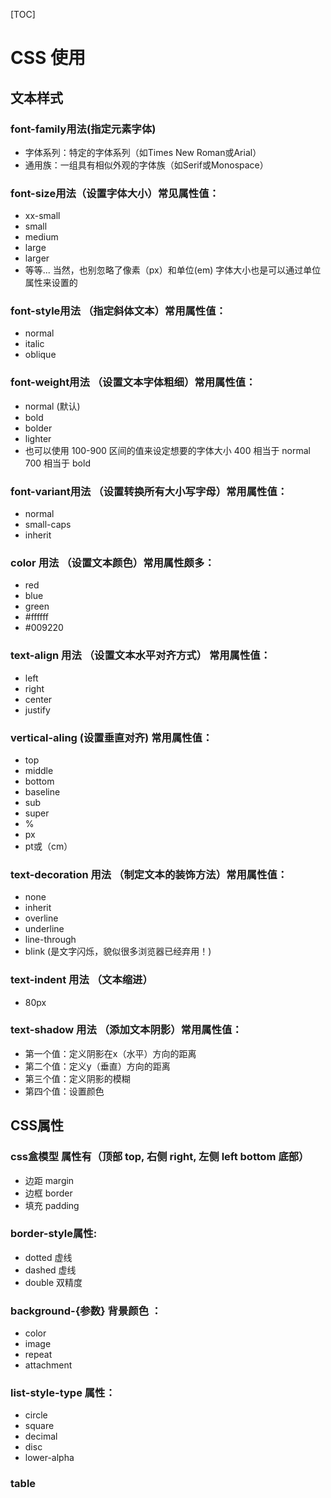[TOC]

# CSS 使用

## 文本样式

### font-family用法(指定元素字体)
* 字体系列：特定的字体系列（如Times New Roman或Arial）
* 通用族：一组具有相似外观的字体族（如Serif或Monospace）

### font-size用法（设置字体大小）常见属性值：
* xx-small
* small
* medium
* large
* larger
* 等等...  当然，也别忽略了像素（px）和单位(em) 字体大小也是可以通过单位属性来设置的

### font-style用法 （指定斜体文本）常用属性值：

* normal
* italic
* oblique

### font-weight用法 （设置文本字体粗细）常用属性值：

* normal (默认)
* bold
* bolder
* lighter
* 也可以使用 100-900 区间的值来设定想要的字体大小 400 相当于 normal 700 相当于 bold 

### font-variant用法 （设置转换所有大小写字母）常用属性值：

* normal
* small-caps
* inherit 

### color 用法 （设置文本颜色）常用属性颇多：

* red
* blue
* green
* #ffffff
* #009220

### text-align 用法 （设置文本水平对齐方式） 常用属性值：

* left
* right
* center
* justify

### vertical-aling (设置垂直对齐) 常用属性值：

* top
* middle
* bottom
* baseline
* sub
* super
* %
* px
* pt或（cm）

### text-decoration 用法 （制定文本的装饰方法）常用属性值：

* none
* inherit
* overline
* underline
* line-through
* blink (是文字闪烁，貌似很多浏览器已经弃用！)

### text-indent 用法 （文本缩进）

* 80px

### text-shadow 用法 （添加文本阴影）常用属性值：

* 第一个值：定义阴影在x（水平）方向的距离
* 第二个值：定义y（垂直）方向的距离
* 第三个值：定义阴影的模糊
* 第四个值：设置颜色

## CSS属性

### css盒模型 属性有（顶部 top, 右侧 right, 左侧 left bottom 底部）

* 边距 margin
* 边框 border
* 填充 padding

### border-style属性:

* dotted 虚线
* dashed 虚线
* double 双精度

### background-{参数} 背景颜色 ：

* color
* image
* repeat
* attachment

### list-style-type 属性：

* circle
* square
* decimal
* disc
* lower-alpha

### table